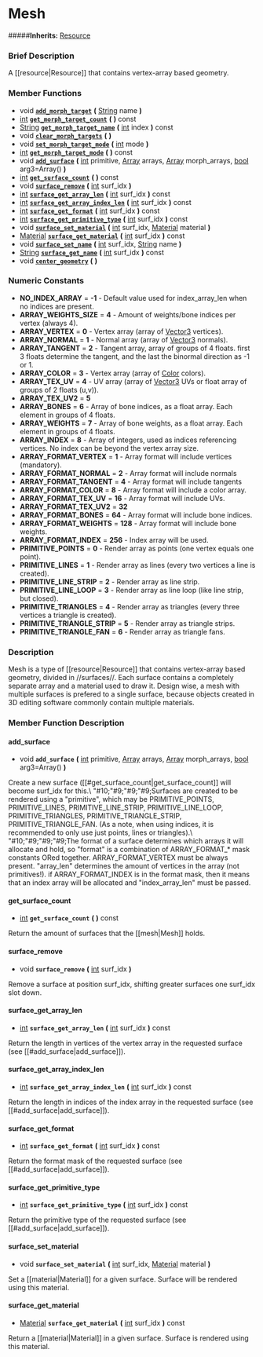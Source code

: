 #  Mesh  
#####**Inherits:** [Resource](class_resource)

###  Brief Description  
A [[resource|Resource]] that contains vertex-array based geometry.

###  Member Functions 
  * void  **[`add_morph_target`](#add_morph_target)**  **(** [String](class_string) name  **)**
  * [int](class_int)  **[`get_morph_target_count`](#get_morph_target_count)**  **(** **)** const
  * [String](class_string)  **[`get_morph_target_name`](#get_morph_target_name)**  **(** [int](class_int) index  **)** const
  * void  **[`clear_morph_targets`](#clear_morph_targets)**  **(** **)**
  * void  **[`set_morph_target_mode`](#set_morph_target_mode)**  **(** [int](class_int) mode  **)**
  * [int](class_int)  **[`get_morph_target_mode`](#get_morph_target_mode)**  **(** **)** const
  * void  **[`add_surface`](#add_surface)**  **(** [int](class_int) primitive, [Array](class_array) arrays, [Array](class_array) morph_arrays, [bool](class_bool) arg3=Array()  **)**
  * [int](class_int)  **[`get_surface_count`](#get_surface_count)**  **(** **)** const
  * void  **[`surface_remove`](#surface_remove)**  **(** [int](class_int) surf_idx  **)**
  * [int](class_int)  **[`surface_get_array_len`](#surface_get_array_len)**  **(** [int](class_int) surf_idx  **)** const
  * [int](class_int)  **[`surface_get_array_index_len`](#surface_get_array_index_len)**  **(** [int](class_int) surf_idx  **)** const
  * [int](class_int)  **[`surface_get_format`](#surface_get_format)**  **(** [int](class_int) surf_idx  **)** const
  * [int](class_int)  **[`surface_get_primitive_type`](#surface_get_primitive_type)**  **(** [int](class_int) surf_idx  **)** const
  * void  **[`surface_set_material`](#surface_set_material)**  **(** [int](class_int) surf_idx, [Material](class_material) material  **)**
  * [Material](class_material)  **[`surface_get_material`](#surface_get_material)**  **(** [int](class_int) surf_idx  **)** const
  * void  **[`surface_set_name`](#surface_set_name)**  **(** [int](class_int) surf_idx, [String](class_string) name  **)**
  * [String](class_string)  **[`surface_get_name`](#surface_get_name)**  **(** [int](class_int) surf_idx  **)** const
  * void  **[`center_geometry`](#center_geometry)**  **(** **)**

###  Numeric Constants  
  * **NO_INDEX_ARRAY** = **-1** - Default value used for index_array_len when no indices are present.
  * **ARRAY_WEIGHTS_SIZE** = **4** - Amount of weights/bone indices per vertex (always 4).
  * **ARRAY_VERTEX** = **0** - Vertex array (array of [Vector3]() vertices).
  * **ARRAY_NORMAL** = **1** - Normal array (array of [Vector3]() normals).
  * **ARRAY_TANGENT** = **2** - Tangent array, array of groups of 4 floats. first 3 floats determine the tangent, and the last the binormal direction as -1 or 1.
  * **ARRAY_COLOR** = **3** - Vertex array (array of [Color]() colors).
  * **ARRAY_TEX_UV** = **4** - UV array (array of [Vector3]() UVs or float array of groups of 2 floats (u,v)).
  * **ARRAY_TEX_UV2** = **5**
  * **ARRAY_BONES** = **6** - Array of bone indices, as a float array. Each element in groups of 4 floats.
  * **ARRAY_WEIGHTS** = **7** - Array of bone weights, as a float array. Each element in groups of 4 floats.
  * **ARRAY_INDEX** = **8** - Array of integers, used as indices referencing vertices. No index can be beyond the vertex array size.
  * **ARRAY_FORMAT_VERTEX** = **1** - Array format will include vertices (mandatory).
  * **ARRAY_FORMAT_NORMAL** = **2** - Array format will include normals
  * **ARRAY_FORMAT_TANGENT** = **4** - Array format will include tangents
  * **ARRAY_FORMAT_COLOR** = **8** - Array format will include a color array.
  * **ARRAY_FORMAT_TEX_UV** = **16** - Array format will include UVs.
  * **ARRAY_FORMAT_TEX_UV2** = **32**
  * **ARRAY_FORMAT_BONES** = **64** - Array format will include bone indices.
  * **ARRAY_FORMAT_WEIGHTS** = **128** - Array format will include bone weights.
  * **ARRAY_FORMAT_INDEX** = **256** - Index array will be used.
  * **PRIMITIVE_POINTS** = **0** - Render array as points (one vertex equals one point).
  * **PRIMITIVE_LINES** = **1** - Render array as lines (every two vertices a line is created).
  * **PRIMITIVE_LINE_STRIP** = **2** - Render array as line strip.
  * **PRIMITIVE_LINE_LOOP** = **3** - Render array as line loop (like line strip, but closed).
  * **PRIMITIVE_TRIANGLES** = **4** - Render array as triangles (every three vertices a triangle is created).
  * **PRIMITIVE_TRIANGLE_STRIP** = **5** - Render array as triangle strips.
  * **PRIMITIVE_TRIANGLE_FAN** = **6** - Render array as triangle fans.

###  Description  
Mesh is a type of [[resource|Resource]] that contains vertex-array based geometry, divided in //surfaces//. Each surface contains a completely separate array and a material used to draw it. Design wise, a mesh with multiple surfaces is prefered to a single surface, because objects created in 3D editing software commonly contain multiple materials.

###  Member Function Description  

#### <a name="add_surface">add_surface</a>
  * void  **`add_surface`**  **(** [int](class_int) primitive, [Array](class_array) arrays, [Array](class_array) morph_arrays, [bool](class_bool) arg3=Array()  **)**

Create a new surface ([[#get_surface_count|get_surface_count]] will become surf_idx for this.\\
"#10;"#9;"#9;"#9;Surfaces are created to be rendered using a "primitive", which may be PRIMITIVE_POINTS, PRIMITIVE_LINES, PRIMITIVE_LINE_STRIP, PRIMITIVE_LINE_LOOP, PRIMITIVE_TRIANGLES, PRIMITIVE_TRIANGLE_STRIP, PRIMITIVE_TRIANGLE_FAN. (As a note, when using indices, it is recommended to only use just points, lines or triangles).\\
"#10;"#9;"#9;"#9;The format of a surface determines which arrays it will allocate and hold, so "format" is a combination of ARRAY_FORMAT_* mask constants ORed together. ARRAY_FORMAT_VERTEX must be always present. "array_len" determines the amount of vertices in the array (not primitives!). if ARRAY_FORMAT_INDEX is in the format mask, then it means that an index array will be allocated and "index_array_len" must be passed.

#### <a name="get_surface_count">get_surface_count</a>
  * [int](class_int)  **`get_surface_count`**  **(** **)** const

Return the amount of surfaces that the [[mesh|Mesh]] holds.

#### <a name="surface_remove">surface_remove</a>
  * void  **`surface_remove`**  **(** [int](class_int) surf_idx  **)**

Remove a surface at position surf_idx, shifting greater surfaces one surf_idx slot down.

#### <a name="surface_get_array_len">surface_get_array_len</a>
  * [int](class_int)  **`surface_get_array_len`**  **(** [int](class_int) surf_idx  **)** const

Return the length in vertices of the vertex array in the requested surface (see [[#add_surface|add_surface]]).

#### <a name="surface_get_array_index_len">surface_get_array_index_len</a>
  * [int](class_int)  **`surface_get_array_index_len`**  **(** [int](class_int) surf_idx  **)** const

Return the length in indices of the index array in the requested surface (see [[#add_surface|add_surface]]).

#### <a name="surface_get_format">surface_get_format</a>
  * [int](class_int)  **`surface_get_format`**  **(** [int](class_int) surf_idx  **)** const

Return the format mask of the requested surface (see [[#add_surface|add_surface]]).

#### <a name="surface_get_primitive_type">surface_get_primitive_type</a>
  * [int](class_int)  **`surface_get_primitive_type`**  **(** [int](class_int) surf_idx  **)** const

Return the primitive type of the requested surface (see [[#add_surface|add_surface]]).

#### <a name="surface_set_material">surface_set_material</a>
  * void  **`surface_set_material`**  **(** [int](class_int) surf_idx, [Material](class_material) material  **)**

Set a [[material|Material]] for a given surface. Surface will be rendered using this material.

#### <a name="surface_get_material">surface_get_material</a>
  * [Material](class_material)  **`surface_get_material`**  **(** [int](class_int) surf_idx  **)** const

Return a [[material|Material]] in a given surface. Surface is rendered using this material.
